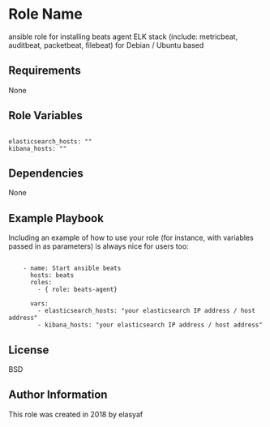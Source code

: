 Role Name
=========

ansible role for installing beats agent ELK stack (include: metricbeat, auditbeat, packetbeat, filebeat) for Debian / Ubuntu based

Requirements
------------

None

Role Variables
--------------
```

elasticsearch_hosts: ""
kibana_hosts: ""

```

Dependencies
------------

None

Example Playbook
----------------

Including an example of how to use your role (for instance, with variables passed in as parameters) is always nice for users too:

```

    - name: Start ansible beats
      hosts: beats
      roles:
        - { role: beats-agent}

      vars:
        - elasticsearch_hosts: "your elasticsearch IP address / host address"
        - kibana_hosts: "your elasticsearch IP address / host address"

```

License
-------

BSD

Author Information
------------------

This role was created in 2018 by elasyaf
